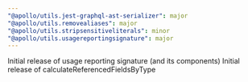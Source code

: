 ```yaml
---
"@apollo/utils.jest-graphql-ast-serializer": major
"@apollo/utils.removealiases": major
"@apollo/utils.stripsensitiveliterals": minor
"@apollo/utils.usagereportingsignature": major
---
```


Initial release of usage reporting signature (and its components)
Initial release of calculateReferencedFieldsByType
